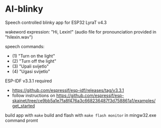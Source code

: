 # AI-blinky

Speech controlled blinky app for ESP32 LyraT v4.3

wakeword expression: "Hi, Lexin!" (audio file for pronounciation provided in "hilexin.wav")

speech commands:
  - (1) "Turn on the light"
  - (2) "Turn off the light"
  - (3) "Upali svijetlo"
  - (4) "Ugasi svijetlo"


ESP-IDF v3.3.1 required
  - https://github.com/espressif/esp-idf/releases/tag/v3.3.1
  - follow instructions on https://github.com/espressif/esp-skainet/tree/ce9bb5a1e7fa8f476a3c668236487f3d758861a1/examples/get_started

build app with ```make```
build and flash with ```make flash monitor```
in mingw32.exe command promt
